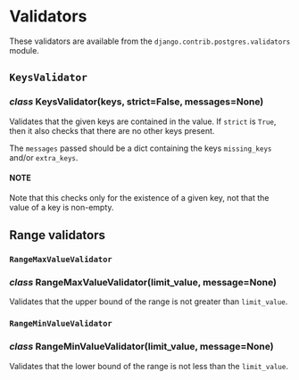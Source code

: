 # Validators

These validators are available from the `django.contrib.postgres.validators`
module.

## `KeysValidator`

### *class* KeysValidator(keys, strict=False, messages=None)

Validates that the given keys are contained in the value. If `strict` is
`True`, then it also checks that there are no other keys present.

The `messages` passed should be a dict containing the keys
`missing_keys` and/or `extra_keys`.

#### NOTE
Note that this checks only for the existence of a given key, not that
the value of a key is non-empty.

## Range validators

### `RangeMaxValueValidator`

### *class* RangeMaxValueValidator(limit_value, message=None)

Validates that the upper bound of the range is not greater than
`limit_value`.

### `RangeMinValueValidator`

### *class* RangeMinValueValidator(limit_value, message=None)

Validates that the lower bound of the range is not less than the
`limit_value`.
